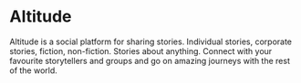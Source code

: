 # Altitude

Altitude is a social platform for sharing stories. Individual stories, corporate stories, fiction, non-fiction. Stories about anything. Connect with your favourite storytellers and groups and go on amazing journeys with the rest of the world.
